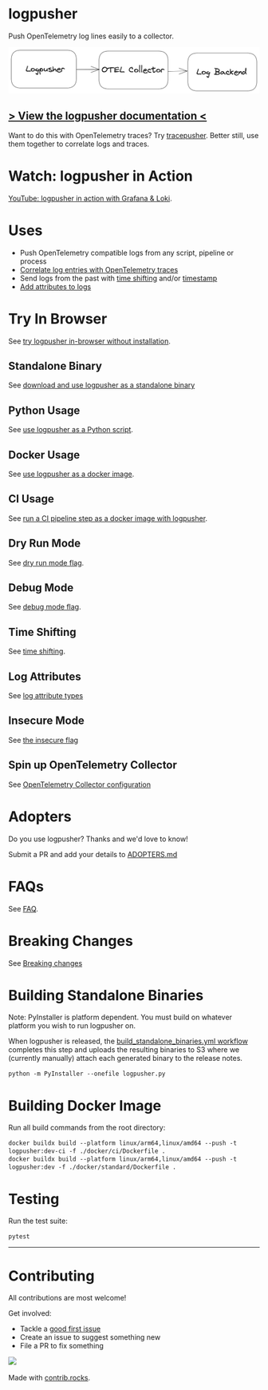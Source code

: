 # logpusher
Push OpenTelemetry log lines easily to a collector.

![logpusher architecture](./assets/architecture.png)

## [> View the logpusher documentation <](https://agardnerit.github.io/logpusher)

Want to do this with OpenTelemetry traces? Try [tracepusher](http://agardnerit.github.io/tracepusher/). Better still, use them together to correlate logs and traces.

# Watch: logpusher in Action
[YouTube: logpusher in action with Grafana & Loki](https://www.youtube.com/watch?v=-z6THmR_jvQ).

# Uses

- Push OpenTelemetry compatible logs from any script, pipeline or process
- [Correlate log entries with OpenTelemetry traces](https://agardnerit.github.io/logpusher/reference/correlating-logs-to-traces)
- Send logs from the past with [time shifting](https://agardnerit.github.io/logpusher/reference/time-shift) and/or [timestamp](https://agardnerit/github.io/logpusher/reference/timestamp)
- [Add attributes to logs](https://agardnerit.github.io/logpusher/reference/attribute-types)

# Try In Browser

See [try logpusher in-browser without installation](https://agardnerit.github.io/logpusher/try/).

## Standalone Binary

See [download and use logpusher as a standalone binary](https://agardnerit.github.io/tracepusher/usage/standalone.md)

## Python Usage

See [use logpusher as a Python script](https://agardnerit.github.io/logpusher/usage/python).


## Docker Usage

See [use logpusher as a docker image](https://agardnerit.github.io/logpusher/usage/python/).

## CI Usage

See [run a CI pipeline step as a docker image with logpusher](https://agardnerit.github.io/logpusher/usage/ci).

## Dry Run Mode

See [dry run mode flag](https://agardnerit.github.io/logpusher/reference/dry-run-mode/).

## Debug Mode

See [debug mode flag](https://agardnerit.github.io/logpusher/reference/debug-mode/).

## Time Shifting

See [time shifting](https://agardnerit.github.io/logpusher/reference/time-shifting/).

## Log Attributes

See [log attribute types](https://agardnerit.github.io/logpusher/reference/attribute-types/)

## Insecure Mode

See [the insecure flag](https://agardnerit.github.io/logpusher/reference/insecure-flag/)

## Spin up OpenTelemetry Collector

See [OpenTelemetry Collector configuration](https://agardnerit.github.io/logpusher/reference/otel-col)

# Adopters

Do you use logpusher? Thanks and we'd love to know!

Submit a PR and add your details to [ADOPTERS.md](ADOPTERS.md)

# FAQs

See [FAQ](https://agardnerit.github.io/logpusher/faq).

# Breaking Changes

See [Breaking changes](https://agardnerit.github.io/logpusher/breaking-changes)

# Building Standalone Binaries

Note: PyInstaller is platform dependent. You must build on whatever platform you wish to run logpusher on.

When logpusher is released, the [build_standalone_binaries.yml workflow](.github/workflows/build_standalone_binaries.yml) completes this step and uploads the resulting binaries to S3 where we (currently manually) attach each generated binary to the release notes.

```
python -m PyInstaller --onefile logpusher.py
```

# Building Docker Image

Run all build commands from the root directory:

```
docker buildx build --platform linux/arm64,linux/amd64 --push -t logpusher:dev-ci -f ./docker/ci/Dockerfile .
docker buildx build --platform linux/arm64,linux/amd64 --push -t logpusher:dev -f ./docker/standard/Dockerfile .
```

# Testing

Run the test suite:

```
pytest
```

----------------------

# Contributing

All contributions are most welcome!

Get involved:
- Tackle a [good first issue](https://github.com/agardnerIT/logpusher/issues?q=is%3Aopen+is%3Aissue+label%3A%22good+first+issue%22)
- Create an issue to suggest something new
- File a PR to fix something

<a href="https://github.com/agardnerit/logpusher/graphs/contributors">
  <img src="https://contrib.rocks/image?repo=agardnerit/logpusher" />
</a>

Made with [contrib.rocks](https://contrib.rocks).